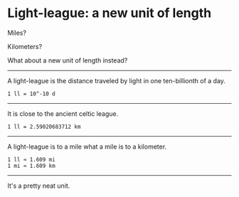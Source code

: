 Light-league: a new unit of length
==================================

Miles?

Kilometers?

What about a new unit of length instead?

* * *

A light-league is the distance traveled by light in one ten-billionth of a day.

    1 ll = 10^-10 d

* * *

It is close to the ancient celtic league.

    1 ll = 2.59020683712 km

* * *

A light-league is to a mile what a mile is to a kilometer.

    1 ll ≈ 1.609 mi
    1 mi ≈ 1.609 km

* * *

It's a pretty neat unit.
